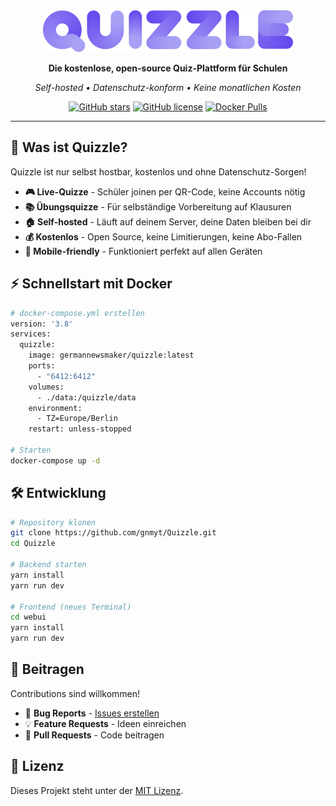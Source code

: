 <div align="center">
  <img src="docs/docs/public/quizzle-title.png" alt="Quizzle Logo" width="400"/>
  
  **Die kostenlose, open-source Quiz-Plattform für Schulen**
  
  *Self-hosted • Datenschutz-konform • Keine monatlichen Kosten*
  
  [![GitHub stars](https://img.shields.io/github/stars/gnmyt/Quizzle?style=for-the-badge)](https://github.com/gnmyt/Quizzle/stargazers)
  [![GitHub license](https://img.shields.io/github/license/gnmyt/Quizzle?style=for-the-badge)](https://github.com/gnmyt/Quizzle/blob/main/LICENSE)
  [![Docker Pulls](https://img.shields.io/docker/pulls/germannewsmaker/quizzle?style=for-the-badge)](https://hub.docker.com/r/germannewsmaker/quizzle)
  
</div>

---

## 🚀 Was ist Quizzle?

Quizzle ist nur selbst hostbar, kostenlos und ohne Datenschutz-Sorgen! 

- **🎮 Live-Quizze** - Schüler joinen per QR-Code, keine Accounts nötig
- **📚 Übungsquizze** - Für selbständige Vorbereitung auf Klausuren  
- **🏠 Self-hosted** - Läuft auf deinem Server, deine Daten bleiben bei dir
- **💰 Kostenlos** - Open Source, keine Limitierungen, keine Abo-Fallen
- **📱 Mobile-friendly** - Funktioniert perfekt auf allen Geräten

## ⚡ Schnellstart mit Docker

```bash
# docker-compose.yml erstellen
version: '3.8'
services:
  quizzle:
    image: germannewsmaker/quizzle:latest
    ports:
      - "6412:6412"
    volumes:
      - ./data:/quizzle/data
    environment:
      - TZ=Europe/Berlin
    restart: unless-stopped

# Starten
docker-compose up -d
```

## 🛠️ Entwicklung

```bash
# Repository klonen
git clone https://github.com/gnmyt/Quizzle.git
cd Quizzle

# Backend starten
yarn install
yarn run dev

# Frontend (neues Terminal)
cd webui
yarn install  
yarn run dev
```

## 🤝 Beitragen

Contributions sind willkommen! 

- 🐛 **Bug Reports** - [Issues erstellen](https://github.com/gnmyt/Quizzle/issues)
- 💡 **Feature Requests** - Ideen einreichen
- 🔀 **Pull Requests** - Code beitragen

## 📄 Lizenz

Dieses Projekt steht unter der [MIT Lizenz](LICENSE).

